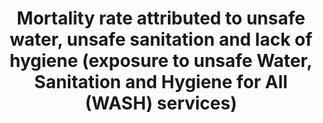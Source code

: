 ---
title: >-
  Mortality  rate  attributed  to  unsafe  water,  unsafe  sanitation  and  lack  of  hygiene  (exposure  to  unsafe  Water,  Sanitation  and  Hygiene  for  All  (WASH)  services)
permalink: /3-9-2/
sdg_goal: 3
layout: indicator
indicator: 3.9.2
indicator_variable: null
graph: null
graph_type_description: EPA  does  not  have  data
graph_status_notes: unk
variable_description: null
variable_notes: null
un_designated_tier: '2'
un_custodial_agency: "WHO  (Partnering  Agencies:  UNEP)"
target_id: '3.9'
has_metadata: false
goal_meta_link: 'http://unstats.un.org/sdgs/files/metadata-compilation/Metadata-Goal-3.pdf'
goal_meta_link_page: 35
indicator_name: >-
  Mortality  rate  attributed  to  unsafe  water,  unsafe  sanitation  and  lack  of  hygiene  (exposure  to  unsafe  Water,  Sanitation  and  Hygiene  for  All  (WASH)  services)
target: >-
  By  2030,  substantially  reduce  the  number  of  deaths  and  illnesses  from  hazardous  chemicals  and  air,  water  and  soil  pollution  and  contamination.
source_title: null
source_notes: null
published: true  

---